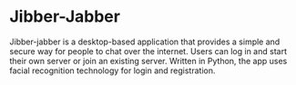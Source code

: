 # Jibber-Jabber

Jibber-jabber is a desktop-based application that provides a simple and secure way for people to chat over the internet. Users can log in and start their own server or join an existing server. Written in Python, the app uses facial recognition technology for login and registration.
